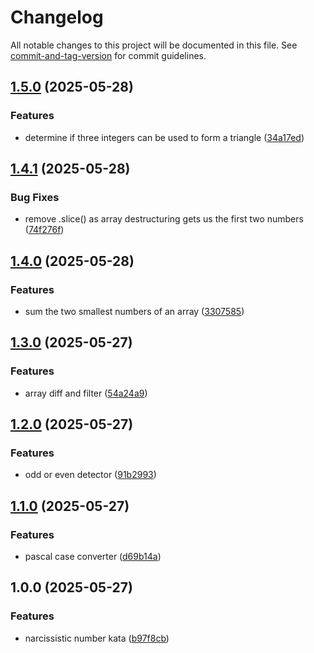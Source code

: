 # Changelog

All notable changes to this project will be documented in this file. See [commit-and-tag-version](https://github.com/absolute-version/commit-and-tag-version) for commit guidelines.

## [1.5.0](https://github.com/rbseaver/codewars/compare/v1.4.1...v1.5.0) (2025-05-28)


### Features

* determine if three integers can be used to form a triangle ([34a17ed](https://github.com/rbseaver/codewars/commit/34a17edc0d5a562b76505de6976a7a0157fc7612))

## [1.4.1](https://github.com/rbseaver/codewars/compare/v1.4.0...v1.4.1) (2025-05-28)


### Bug Fixes

* remove .slice() as array destructuring gets us the first two numbers ([74f276f](https://github.com/rbseaver/codewars/commit/74f276f161e3df7312fc91dbabe22bc10221930e))

## [1.4.0](https://github.com/rbseaver/codewars/compare/v1.3.0...v1.4.0) (2025-05-28)


### Features

* sum the two smallest numbers of an array ([3307585](https://github.com/rbseaver/codewars/commit/3307585f8defa0602784fd8f6f4cc5be812605c1))

## [1.3.0](https://github.com/rbseaver/codewars/compare/v1.2.0...v1.3.0) (2025-05-27)


### Features

* array diff and filter ([54a24a9](https://github.com/rbseaver/codewars/commit/54a24a9551182280b9b67ff3f9a694942b0d32cf))

## [1.2.0](https://github.com/rbseaver/codewars/compare/v1.1.0...v1.2.0) (2025-05-27)


### Features

* odd or even detector ([91b2993](https://github.com/rbseaver/codewars/commit/91b2993bdd96881bb8103b43eb97722fe8260b61))

## [1.1.0](https://github.com/rbseaver/codewars/compare/v1.0.0...v1.1.0) (2025-05-27)


### Features

* pascal case converter ([d69b14a](https://github.com/rbseaver/codewars/commit/d69b14a4717f5e42b358b3273c75a446989b5379))

## 1.0.0 (2025-05-27)


### Features

* narcissistic number kata ([b97f8cb](https://github.com/rbseaver/codewars/commit/b97f8cb223e0d66815fe83759e53fb2685b3a91c))
